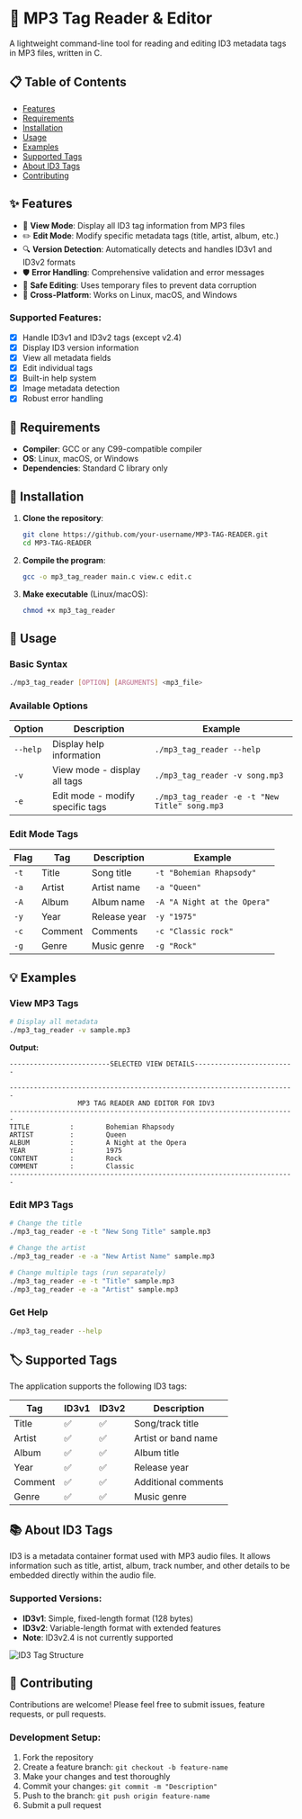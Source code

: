 # 🎵 MP3 Tag Reader & Editor

A lightweight command-line tool for reading and editing ID3 metadata tags in MP3 files, written in C.

## 📋 Table of Contents
- [Features](#-features)
- [Requirements](#-requirements)
- [Installation](#-installation)
- [Usage](#-usage)
- [Examples](#-examples)
- [Supported Tags](#-supported-tags)
- [About ID3 Tags](#-about-id3-tags)
- [Contributing](#-contributing)

## ✨ Features

- 📖 **View Mode**: Display all ID3 tag information from MP3 files
- ✏️ **Edit Mode**: Modify specific metadata tags (title, artist, album, etc.)
- 🔍 **Version Detection**: Automatically detects and handles ID3v1 and ID3v2 formats
- 🛡️ **Error Handling**: Comprehensive validation and error messages
- 💾 **Safe Editing**: Uses temporary files to prevent data corruption
- 📱 **Cross-Platform**: Works on Linux, macOS, and Windows

### Supported Features:
- [x] Handle ID3v1 and ID3v2 tags (except v2.4)
- [x] Display ID3 version information
- [x] View all metadata fields
- [x] Edit individual tags
- [x] Built-in help system
- [x] Image metadata detection
- [x] Robust error handling

## 🔧 Requirements

- **Compiler**: GCC or any C99-compatible compiler
- **OS**: Linux, macOS, or Windows
- **Dependencies**: Standard C library only

## 🚀 Installation

1. **Clone the repository**:
   ```bash
   git clone https://github.com/your-username/MP3-TAG-READER.git
   cd MP3-TAG-READER
   ```

2. **Compile the program**:
   ```bash
   gcc -o mp3_tag_reader main.c view.c edit.c
   ```

3. **Make executable** (Linux/macOS):
   ```bash
   chmod +x mp3_tag_reader
   ```

## 📖 Usage

### Basic Syntax
```bash
./mp3_tag_reader [OPTION] [ARGUMENTS] <mp3_file>
```

### Available Options

| Option | Description | Example |
|--------|-------------|---------|
| `--help` | Display help information | `./mp3_tag_reader --help` |
| `-v` | View mode - display all tags | `./mp3_tag_reader -v song.mp3` |
| `-e` | Edit mode - modify specific tags | `./mp3_tag_reader -e -t "New Title" song.mp3` |

### Edit Mode Tags

| Flag | Tag | Description | Example |
|------|-----|-------------|---------|
| `-t` | Title | Song title | `-t "Bohemian Rhapsody"` |
| `-a` | Artist | Artist name | `-a "Queen"` |
| `-A` | Album | Album name | `-A "A Night at the Opera"` |
| `-y` | Year | Release year | `-y "1975"` |
| `-c` | Comment | Comments | `-c "Classic rock"` |
| `-g` | Genre | Music genre | `-g "Rock"` |

## 💡 Examples

### View MP3 Tags
```bash
# Display all metadata
./mp3_tag_reader -v sample.mp3
```

**Output:**
```
-------------------------SELECTED VIEW DETAILS-------------------------

-----------------------------------------------------------------------
                 MP3 TAG READER AND EDITOR FOR IDV3
-----------------------------------------------------------------------
TITLE          :        Bohemian Rhapsody
ARTIST         :        Queen
ALBUM          :        A Night at the Opera
YEAR           :        1975
CONTENT        :        Rock
COMMENT        :        Classic
-----------------------------------------------------------------------
```

### Edit MP3 Tags
```bash
# Change the title
./mp3_tag_reader -e -t "New Song Title" sample.mp3

# Change the artist
./mp3_tag_reader -e -a "New Artist Name" sample.mp3

# Change multiple tags (run separately)
./mp3_tag_reader -e -t "Title" sample.mp3
./mp3_tag_reader -e -a "Artist" sample.mp3
```

### Get Help
```bash
./mp3_tag_reader --help
```

## 🏷️ Supported Tags

The application supports the following ID3 tags:

| Tag | ID3v1 | ID3v2 | Description |
|-----|-------|-------|-------------|
| Title | ✅ | ✅ | Song/track title |
| Artist | ✅ | ✅ | Artist or band name |
| Album | ✅ | ✅ | Album title |
| Year | ✅ | ✅ | Release year |
| Comment | ✅ | ✅ | Additional comments |
| Genre | ✅ | ✅ | Music genre |

## 📚 About ID3 Tags

ID3 is a metadata container format used with MP3 audio files. It allows information such as title, artist, album, track number, and other details to be embedded directly within the audio file.

### Supported Versions:
- **ID3v1**: Simple, fixed-length format (128 bytes)
- **ID3v2**: Variable-length format with extended features
- **Note**: ID3v2.4 is not currently supported

![ID3 Tag Structure](https://user-images.githubusercontent.com/84446470/205877693-e13d9f2c-1972-4cbc-bf5f-bcde4d715351.png)

## 🤝 Contributing

Contributions are welcome! Please feel free to submit issues, feature requests, or pull requests.

### Development Setup:
1. Fork the repository
2. Create a feature branch: `git checkout -b feature-name`
3. Make your changes and test thoroughly
4. Commit your changes: `git commit -m "Description"`
5. Push to the branch: `git push origin feature-name`
6. Submit a pull request


